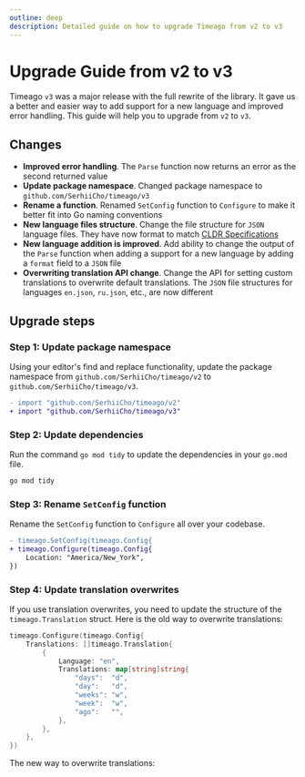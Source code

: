 ```yaml
---
outline: deep
description: Detailed guide on how to upgrade Timeago from v2 to v3
---
```


# Upgrade Guide from v2 to v3
Timeago `v3` was a major release with the full rewrite of the library. It gave us a better and easier way to add support for a new language and improved error handling. This guide will help you to upgrade from `v2` to `v3`.

## Changes
- **Improved error handling**. The `Parse` function now returns an error as the second returned value
- **Update package namespace**. Changed package namespace to `github.com/SerhiiCho/timeago/v3`
- **Rename a function**. Renamed `SetConfig` function to `Configure` to make it better fit into Go naming conventions
- **New language files structure**. Change the file structure for `JSON` language files. They have now format to match [CLDR Specifications](https://cldr.unicode.org/index/cldr-spec/plural-rules)
- **New language addition is improved**. Add ability to change the output of the `Parse` function when adding a support for a new language by adding a `format` field to a `JSON` file
- **Overwriting translation API change**. Change the API for setting custom translations to overwrite default translations. The `JSON` file structures for languages `en.json`, `ru.json`, etc., are now different

## Upgrade steps

### Step 1: Update package namespace
Using your editor's find and replace functionality, update the package namespace from `github.com/SerhiiCho/timeago/v2` to `github.com/SerhiiCho/timeago/v3`.

```diff
- import "github.com/SerhiiCho/timeago/v2"
+ import "github.com/SerhiiCho/timeago/v3"
```

### Step 2: Update dependencies
Run the command `go mod tidy` to update the dependencies in your `go.mod` file.

```bash
go mod tidy
```

### Step 3: Rename `SetConfig` function
Rename the `SetConfig` function to `Configure` all over your codebase.

```diff
- timeago.SetConfig(timeago.Config{
+ timeago.Configure(timeago.Config{
    Location: "America/New_York",
})
```


### Step 4: Update translation overwrites
If you use translation overwrites, you need to update the structure of the `timeago.Translation` struct. Here is the old way to overwrite translations:

```go
timeago.Configure(timeago.Config{
    Translations: []timeago.Translation{
        {
            Language: "en",
            Translations: map[string]string{
                "days":  "d",
                "day":   "d",
                "weeks": "w",
                "week":  "w",
                "ago":   "",
            },
        },
    },
})
```

The new way to overwrite translations:

```go
```